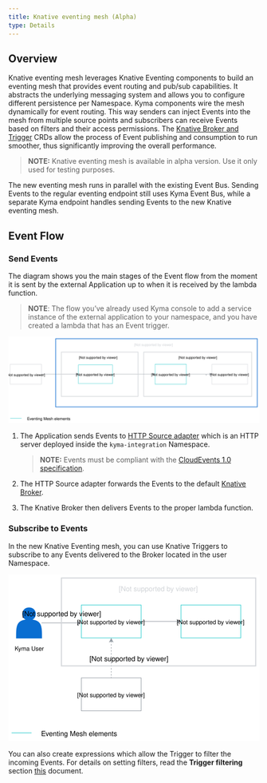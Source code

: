 ```yaml
---
title: Knative eventing mesh (Alpha)
type: Details
---
```


## Overview

Knative eventing mesh leverages Knative Eventing components to build an eventing mesh that provides event routing and pub/sub capabilities. It abstracts the underlying messaging system and allows you to configure different persistence per Namespace. Kyma components wire the mesh dynamically for event routing. This way senders can inject Events into the mesh from multiple source points and subscribers can receive Events based on filters and their access permissions. The [Knative Broker and Trigger](https://knative.dev/docs/eventing/broker-trigger/) CRDs allow the process of Event publishing and consumption to run smoother, thus significantly improving the overall performance.   

 >**NOTE:** Knative eventing mesh is available in alpha version. Use it only used for testing purposes.
 
 The new eventing mesh runs in parallel with the existing Event Bus. Sending Events to the regular eventing endpoint still uses Kyma Event Bus, while a separate Kyma endpoint handles sending Events to the new Knative eventing mesh. 
 


## Event Flow

### Send Events

The diagram shows you the main stages of the Event flow from the moment it is sent by the external Application up to when it is received by the lambda function.  

>**NOTE**: The flow you’ve already used Kyma console to add a service instance of the external application to your namespace, and you have created a lambda that has an Event trigger. 

![Sending Events](./assets/knative-event-mesh-send-events.svg)


1. The Application sends Events to [HTTP  Source adapter](https://github.com/kyma-project/kyma/tree/master/components/event-sources/adapter/http) which is an HTTP server deployed inside the `kyma-integration` Namespace.  

    >**NOTE:** Events must be compliant with  the [CloudEvents 1.0 specification](https://github.com/cloudevents/spec/blob/v1.0/spec.md).


2. The HTTP Source adapter forwards the Events to the default [Knative Broker](https://knative.dev/docs/eventing/broker-trigger).

3. The Knative Broker then delivers Events to the proper lambda function. 


### Subscribe to Events 


In the new Knative Eventing mesh, you can use Knative Triggers to subscribe to any Events delivered to the Broker located in the user Namespace.  

![Subscribe to Events](./assets/knative-event-mesh-subscription.svg)

You can also create expressions which allow the Trigger to filter the incoming Events. For details on setting filters, read the **Trigger filtering** section [this](https://knative.dev/docs/eventing/broker-trigger/) document. 

